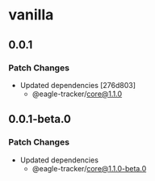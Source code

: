 # vanilla

## 0.0.1

### Patch Changes

- Updated dependencies [276d803]
  - @eagle-tracker/core@1.1.0

## 0.0.1-beta.0

### Patch Changes

- Updated dependencies
  - @eagle-tracker/core@1.1.0-beta.0
